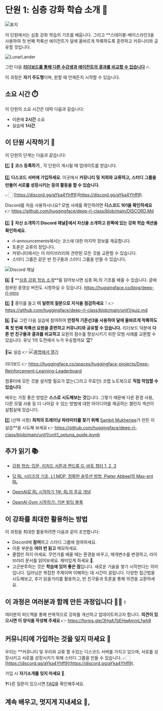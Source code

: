 # 단원 1: 심층 강화 학습 소개 🚀

![표지](assets/img/thumbnail.png)

이 단원에서는 심층 강화 학습의 기초를 배웁니다. 그리고 **스테이블-베이스라인3을 사용하여 첫 번째 착륙선 에이전트가 달에 올바르게 착륙하도록 훈련하고 커뮤니티와 공유할 것입니다.

<img src="assets/img/LunarLander.gif" alt="LunarLander"/>

그런 다음 **[리더보드를 통해 다른 수강생과 에이전트의 결과를 비교할 수 있습니다](https://huggingface.co/spaces/huggingface-projects/Deep-Reinforcement-Learning-Leaderboard)** 🔥.

이 과정은 **자기 주도형**이며, 원할 때 언제든지 시작할 수 있습니다.

## 소요 시간 ⏱️
이 단원의 소요 시간은 대략 다음과 같습니다:
- 이론에 **2시간** 소요
- 실습에 **1시간**.

## 이 단원 시작하기 🚀
이 단원의 단계는 다음과 같습니다:

1️⃣ 📝 **코스 등록하기** , 각 단원이 게시될 때 업데이트를 받습니다.

2️⃣ **디스코드 서버에 가입하세요**. 이곳에서 **커뮤니티 및 저희와 교류하고, 스터디 그룹을 만들어 서로를 성장시키는 등의 활동을 할 수 있습니다**. 

👉🏻 [https://discord.gg/aYka4Yhff9](https://discord.gg/aYka4Yhff9).

Discord를 처음 사용하시나요? 모범 사례를 확인하려면 **디스코드 101을 확인하세요** 👉 https://github.com/huggingface/deep-rl-class/blob/main/DISCORD.Md

3️⃣ 👋 **자신 소개하기 Discord 채널🤗에서 자신을 소개하고 왼쪽에 있는 강화 학습 섹션을 확인하세요**.

- rl-announcements에서는 코스에 대한 마지막 정보를 제공합니다.
- 토론은 교류의 장입니다.
- 커뮤니티에서는 이 라이브러리와 관련된 모든 것을 교환할 수 있습니다.
- 스터디 그룹은 같은 반 친구들과 스터디 그룹을 만들 수 있습니다.

<img src="assets/img/discord_channels.jpg" alt="Discord 채널"/>

4️⃣ 📖 **[심층 강화 학습 소개](https://huggingface.co/blog/deep-rl-intro)**를 읽어보시면 심층 RL의 기초를 배울 수 있습니다. 글에 첨부된 동영상 버전도 시청하실 수 있습니다. https://huggingface.co/blog/deep-rl-intro

5️⃣ 📝 종이를 들고 **이 일련의 질문으로 지식을 점검하세요** ❔ 👉 https://github.com/huggingface/deep-rl-class/blob/main/unit1/quiz.md

6️⃣ 👩💻 그런 다음 실습에 참여하여 **안정적 기준선3을 사용하여 달에 올바르게 착륙하도록 첫 번째 착륙선 요원을 훈련하고 커뮤니티와 공유할 수 있습니다.** 리더보드 덕분에 **다른 반 친구들과 결과를 비교하고** 요원의 점수를 향상시키기 위한 모범 사례를 교환할 수 있습니다. 유닛 1의 도전에서 누가 우승할까요 🏆?

  👩💻 실습 👉 [![콜랩에서 열기](https://colab.research.google.com/assets/colab-badge.svg)](https://colab.research.google.com/github/huggingface/deep-rl-class/blob/main/unit1/unit1.ipynb)

  리더보드 👉 https://huggingface.co/spaces/huggingface-projects/Deep-Reinforcement-Learning-Leaderboard

  컴퓨터에 모든 것을 설치할 필요가 없는(그리고 무료인) 코랩 노트북으로 **직접 작업할 수 있습니다**.

  배우는 가장 좋은 방법은 **스스로 시도해보는 것**입니다. 그렇기 때문에 다른 환경 사용, 다른 모델 사용 등 더 나아갈 수 있는 방법에 대한 아이디어를 제공하는 챌린지 섹션이 실험실에 있습니다.

7️⃣ (선택 사항) **최적의 트레이닝 파라미터를 찾기 위해** [Sambit Mukherjee](https://github.com/sambitmukherjee)가 만든 이 실습**을 시도해 보세요 👉 https://github.com/huggingface/deep-rl-class/blob/main/unit1/unit1_optuna_guide.ipynb

## 추가 읽기 📚
- [강화 학습: 입문, 리처드 서튼과 앤드류 G. 바토 챕터 1, 2, 3](http://incompleteideas.net/book/RLbook2020.pdf)
- [딥 RL 시리즈의 기초, L1 MDP, 정확한 솔루션 방법, Pieter Abbeel의 Max-ent RL](https://youtu.be/2GwBez0D20A)
- [OpenAI로 RL 시작하기 1부: RL의 주요 개념](https://spinningup.openai.com/en/latest/spinningup/rl_intro.html)

- [OpenAI Gym 시작하기: 기본 빌딩 블록](https://blog.paperspace.com/getting-started-with-openai-gym/)

## 이 강좌를 최대한 활용하는 방법

이 과정을 최대한 활용하려면 다음과 같이 조언합니다:

- Discord에 **참여**하고 스터디 그룹에 참여하세요.
- 이론 부분을 **여러 번 읽고** 메모하세요.
- 콜랩만 하지 마세요. 무언가를 배울 때는 환경을 바꾸고, 매개변수를 변경하고, 라이브러리 문서를 읽어보세요. 재미있게 하세요 🥳.
- 고군분투하는 것은 **학습에 있어 좋은 점**입니다. 새로운 기술을 쌓기 시작한다는 의미입니다. 딥러닝은 복잡한 주제이며 이해하는 데 시간이 걸립니다. 다양한 접근법을 시도해보고, 추가 읽을거리를 활용하고, 반 친구들과 토론을 통해 의견을 교환하세요.

## 이 과정은 여러분과 함께 만든 과정입니다 👷🏿♀️

여러분의 피드백을 통해 반복적으로 강좌를 개선하고 업데이트하고자 합니다. **의견이 있으시면 이 양식을 작성해 주세요** 👉 https://forms.gle/3HgA7bEHwAmmLfwh9

## 커뮤니티에 가입하는 것을 잊지 마세요 📢

우리는 **커뮤니티 및 우리와 교류 할 수있는 디스코드 서버를 가지고 있으며, 서로를 성장시키고 서로를 성장시키기 위해 스터디 그룹을 만들 수 있습니다.
👉🏻 [https://discord.gg/aYka4Yhff9](https://discord.gg/aYka4Yhff9).

가입 시 **자기소개를 잊지 마세요 🤗**.

❓다른 질문이 있으시면 [FAQ](https://github.com/huggingface/deep-rl-class#faq)를 확인해주세요.

## 계속 배우고, 멋지게 지내세요 🤗,
